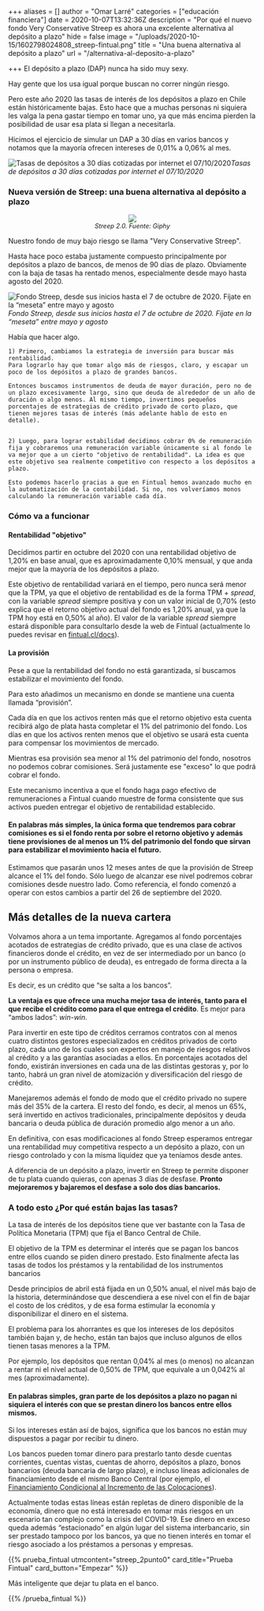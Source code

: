 +++
aliases = []
author = "Omar Larré"
categories = ["educación financiera"]
date = 2020-10-07T13:32:36Z
description = "Por qué el nuevo fondo Very Conservative Streep es ahora una excelente alternativa al depósito a plazo"
hide = false
image = "/uploads/2020-10-15/1602798024808_streep-fintual.png"
title = "Una buena alternativa al depósito a plazo"
url = "/alternativa-al-deposito-a-plazo"

+++
El depósito a plazo (DAP) nunca ha sido muy sexy.

Hay gente que los usa igual porque buscan no correr ningún riesgo.

Pero este año 2020 las tasas de interés de los depósitos a plazo en Chile están históricamente bajas. Esto hace que a muchas personas ni siquiera les valga la pena gastar tiempo en tomar uno, ya que más encima pierden la posibilidad de usar esa plata si llegan a necesitarla.

Hicimos el ejercicio de simular un DAP a 30 días en varios bancos y notamos que la mayoría ofrecen intereses de 0,01% a 0,06% al mes.

![Tasas de depósitos a 30 días cotizadas por internet el 07/10/2020](/uploads/2020-10-08/tasas-depositos-a-plazo-bancarios-a-30-dias.png)_Tasas de depósitos a 30 días cotizadas por internet el 07/10/2020_

### Nueva versión de Streep: una buena alternativa al depósito a plazo

<div style="text-align:center"> <figure> <img src="/uploads/2020-10-08/meryl.png"> <figcaption style="display:block;text-align:center;font-size:.8rem"><i>Streep 2.0. Fuente: Giphy</i></figcaption> </figure> </div>

Nuestro fondo de muy bajo riesgo se llama "Very Conservative Streep".

Hasta hace poco estaba justamente compuesto principalmente por depósitos a plazo de bancos, de menos de 90 días de plazo. Obviamente con la baja de tasas ha rentado menos, especialmente desde mayo hasta agosto del 2020.

![Fondo Streep, desde sus inicios hasta el 7 de octubre de 2020. Fíjate en la “meseta” entre mayo y agosto](/uploads/2020-10-08/meseta-streep.png)_Fondo Streep, desde sus inicios hasta el 7 de octubre de 2020. Fíjate en la “meseta” entre mayo y agosto_

Había que hacer algo.

    1) Primero, cambiamos la estrategia de inversión para buscar más rentabilidad.
    Para lograrlo hay que tomar algo más de riesgos, claro, y escapar un poco de los depósitos a plazo de grandes bancos.

    Entonces buscamos instrumentos de deuda de mayor duración, pero no de un plazo excesivamente largo, sino que deuda de alrededor de un año de duración o algo menos. Al mismo tiempo, invertimos pequeños porcentajes de estrategias de crédito privado de corto plazo, que tienen mejores tasas de interés (más adelante hablo de esto en detalle).


    2) Luego, para lograr estabilidad decidimos cobrar 0% de remuneración fija y cobraremos una remuneración variable únicamente si al fondo le va mejor que a un cierto "objetivo de rentabilidad". La idea es que este objetivo sea realmente competitivo con respecto a los depósitos a plazo.

    Esto podemos hacerlo gracias a que en Fintual hemos avanzado mucho en la automatización de la contabilidad. Si no, nos volveríamos monos calculando la remuneración variable cada día.


### Cómo va a funcionar

#### Rentabilidad "objetivo"

Decidimos partir en octubre del 2020 con una rentabilidad objetivo de 1,20% en base anual, que es aproximadamente 0,10% mensual, y que anda mejor que la mayoría de los depósitos a plazo.

Este objetivo de rentabilidad variará en el tiempo, pero nunca será menor que la TPM, ya que el objetivo de rentabilidad es de la forma TPM + _spread_, con la variable _spread_ siempre positiva y con un valor inicial de 0,70% (esto explica que el retorno objetivo actual del fondo es 1,20% anual, ya que la TPM hoy está en 0,50% al año). El valor de la variable _spread_ siempre estará disponible para consultarlo desde la web de Fintual (actualmente lo puedes revisar en [fintual.cl/docs](https://www.fintual.com/docs)).

#### La provisión

Pese a que la rentabilidad del fondo no está garantizada, sí buscamos estabilizar el movimiento del fondo.

Para esto añadimos un mecanismo en donde se mantiene una cuenta llamada “provisión”.

Cada día en que los activos renten más que el retorno objetivo esta cuenta recibirá algo de plata hasta completar el 1% del patrimonio del fondo.
Los días en que los activos renten menos que el objetivo se usará esta cuenta para compensar los movimientos de mercado.

Mientras esa provisión sea menor al 1% del patrimonio del fondo, nosotros no podemos cobrar comisiones. Será justamente ese "exceso" lo que podrá cobrar el fondo.

Este mecanismo incentiva a que el fondo haga pago efectivo de remuneraciones a Fintual cuando muestre de forma consistente que sus activos pueden entregar el objetivo de rentabilidad establecido.

#### **En palabras más simples, la única forma que tendremos para cobrar comisiones es si el fondo renta por sobre el retorno objetivo y además tiene provisiones de al menos un 1% del patrimonio del fondo que sirvan para estabilizar el movimiento hacia el futuro.**

Estimamos que pasarán unos 12 meses antes de que la provisión de Streep alcance el 1% del fondo. Sólo luego de alcanzar ese nivel podremos cobrar comisiones desde nuestro lado. Como referencia, el fondo comenzó a operar con estos cambios a partir del 26 de septiembre del 2020.

## Más detalles de la nueva cartera

Volvamos ahora a un tema importante. Agregamos al fondo porcentajes acotados de estrategias de crédito privado, que es una clase de activos financieros donde el crédito, en vez de ser intermediado por un banco (o por un instrumento público de deuda), es entregado de forma directa a la persona o empresa.

Es decir, es un crédito que “se salta a los bancos”.

**La ventaja es que ofrece una mucha mejor tasa de interés, tanto para el que recibe el crédito como para el que entrega el crédito**. Es mejor para “ambos lados”: _win-win_.

Para invertir en este tipo de créditos cerramos contratos con al menos cuatro distintos gestores especializados en créditos privados de corto plazo, cada uno de los cuales son expertos en manejo de riesgos relativos al crédito y a las garantías asociadas a ellos. En porcentajes acotados del fondo, existirán inversiones en cada una de las distintas gestoras y, por lo tanto, habrá un gran nivel de atomización y diversificación del riesgo de crédito.

Manejaremos además el fondo de modo que el crédito privado no supere más del 35% de la cartera. El resto del fondo, es decir, al menos un 65%, será invertido en activos tradicionales, principalmente depósitos y deuda bancaria o deuda pública de duración promedio algo menor a un año.

En definitiva, con esas modificaciones al fondo Streep esperamos entregar una rentabilidad muy competitiva respecto a un depósito a plazo, con un riesgo controlado y con la misma liquidez que ya teníamos desde antes.

A diferencia de un depósito a plazo, invertir en Streep te permite disponer de tu plata cuando quieras, con apenas 3 días de desfase. **Pronto mejoraremos y bajaremos el desfase a solo dos días bancarios.**

### A todo esto ¿Por qué están bajas las tasas?

La tasa de interés de los depósitos tiene que ver bastante con la Tasa de Política Monetaria (TPM) que fija el Banco Central de Chile.

El objetivo de la TPM es determinar el interés que se pagan los bancos entre ellos cuando se piden dinero prestado. Esto finalmente afecta las tasas de todos los préstamos y la rentabilidad de los instrumentos bancarios

Desde principios de abril está fijada en un 0,50% anual, el nivel más bajo de la historia, determinándose que descendiera a ese nivel con el fin de bajar el costo de los créditos, y de esa forma estimular la economía y disponibilizar el dinero en el sistema.

El problema para los ahorrantes es que los intereses de los depósitos también bajan y, de hecho, están tan bajos que incluso algunos de ellos tienen tasas menores a la TPM.

Por ejemplo, los depósitos que rentan 0,04% al mes (o menos) no alcanzan a rentar ni el nivel actual de 0,50% de TPM, que equivale a un 0,042% al mes (aproximadamente).

#### En palabras simples, gran parte de los depósitos a plazo no pagan ni siquiera el interés con que se prestan dinero los bancos entre ellos mismos.

Si los intereses están así de bajos, significa que los bancos no están muy dispuestos a pagar por recibir tu dinero.

Los bancos pueden tomar dinero para prestarlo tanto desde cuentas corrientes, cuentas vistas, cuentas de ahorro, depósitos a plazo, bonos bancarios (deuda bancaria de largo plazo), e incluso líneas adicionales de financiamiento desde el mismo Banco Central (por ejemplo, el [Financiamiento Condicional al Incremento de las Colocaciones](https://www.bcentral.cl/contenido/-/detalle/banco-central-informa-condiciones-de-la-facilidad-de-credito-condicional-al-incremento-de-las-colocaciones-fcic-y-medidas-complementarias)).

Actualmente todas estas líneas están repletas de dinero disponible de la economía, dinero que no está interesado en tomar más riesgos en un escenario tan complejo como la crisis del COVID-19. Ese dinero en exceso queda además “estacionado” en algún lugar del sistema interbancario, sin ser prestado tampoco por los bancos, ya que no tienen interés en tomar el riesgo asociado a los préstamos a personas y empresas.

{{% prueba_fintual
utmcontent="streep_2punto0"
card_title="Prueba Fintual"
card_button="Empezar" %}}

Más inteligente que dejar tu plata en el banco.

{{% /prueba_fintual %}}
